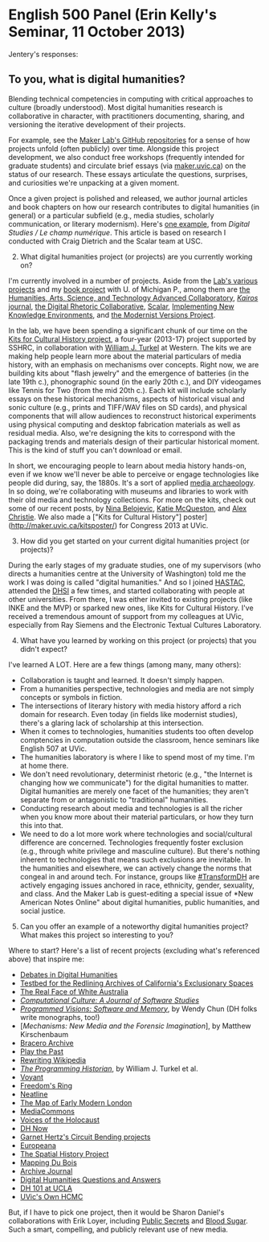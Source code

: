 # English 500 Panel (Erin Kelly's Seminar, 11 October 2013) 

Jentery's responses: 

## To you, what is digital humanities?

Blending technical competencies in computing with critical approaches to culture (broadly understood). Most digital humanities research is collaborative in character, with practitioners documenting, sharing, and versioning the iterative development of their projects. 

For example, see the [Maker Lab's GitHub repositories](https://github.com/uvicmakerlab) for a sense of how projects unfold (often publicly) over time. Alongside this project development, we also conduct free workshops (frequently intended for graduate students) and circulate brief essays (via [maker.uvic.ca](http://maker.uvic.ca/)) on the status of our research. These essays articulate the questions, surprises, and curiosities we're unpacking at a given moment. 

Once a given project is polished and released, we author journal articles and book chapters on how our research contributes to digital humanities (in general) or a particular subfield (e.g., media studies, scholarly communication, or literary modernism). Here's [one example](http://www.digitalstudies.org/ojs/index.php/digital_studies/article/view/234/301), from *Digital Studies / Le champ numérique*. This article is based on research I conducted with Craig Dietrich and the Scalar team at USC.  

2. What digital humanities project (or projects) are you currently working on?

I'm currently involved in a number of projects. Aside from the [Lab's various projects](http://maker.uvic.ca/projects/) and my [book project](http://www.jenterysayers.com/2011/dissertation/) with U. of Michigan P., among them are [the Humanities, Arts, Science, and Technology Advanced Collaboratory](http://www.hastac.org/), [*Kairos* journal](http://www.technorhetoric.net/), [the Digital Rhetoric Collaborative](http://www.digitalrhetoriccollaborative.org/), [Scalar](http://scalar.usc.edu/scalar/), [Implementing New Knowledge Environments](http://inke.ca/), and [the Modernist Versions Project](http://mvp.uvic.ca/).

In the lab, we have been spending a significant chunk of our time on the [Kits for Cultural History project]( ), a four-year (2013-17) project supported by SSHRC, in collaboration with [William J. Turkel](http://williamjturkel.net/) at Western. The kits we are making help people learn more about the material particulars of media history, with an emphasis on mechanisms over concepts. Right now, we are building kits about "flash jewelry" and the emergence of batteries (in the late 19th c.), phonographic sound (in the early 20th c.), and DIY videogames like Tennis for Two (from the mid 20th c.). Each kit will include scholarly essays on these historical mechanisms, aspects of historical visual and sonic culture (e.g., prints and TIFF/WAV files on SD cards), and physical components that will allow audiences to reconstruct historical experiments using physical computing and desktop fabrication materials as well as residual media. Also, we're designing the kits to correspond with the packaging trends and materials design of their particular historical moment. This is the kind of stuff you can't download or email.     

In short, we encouraging people to learn about media history hands-on, even if we know we'll never be able to perceive or engage technologies like people did during, say, the 1880s. It's a sort of applied [media archaeology](http://www.upress.umn.edu/book-division/books/digital-memory-and-the-archive). In so doing, we're collaborating with museums and libraries to work with their old media and technology collections. For more on the kits, check out some of our recent posts, by [Nina Belojevic](http://maker.uvic.ca/kit1/), [Katie McQueston](http://maker.uvic.ca/packaging/), and [Alex Christie](http://maker.uvic.ca/tennis/). We also made a ["Kits for Cultural History"] poster](http://maker.uvic.ca/kitsposter/) for Congress 2013 at UVic.  

3. How did you get started on your current digital humanities project (or projects)?

During the early stages of my graduate studies, one of my supervisors (who directs a humanities centre at the University of Washington) told me the work I was doing is called "digital humanities." And so I joined [HASTAC](http://www.hastac.org/), attended the [DHSI](http://dhsi.org/) a few times, and started collaborating with people at other universities. From there, I was either invited to existing projects (like INKE and the MVP) or sparked new ones, like Kits for Cultural History. I've received a tremendous amount of support from my colleagues at UVic, especially from Ray Siemens and the Electronic Textual Cultures Laboratory. 

4. What have you learned by working on this project (or projects) that you didn't expect?

I've learned A LOT. Here are a few things (among many, many others): 

* Collaboration is taught and learned. It doesn't simply happen.  
* From a humanities perspective, technologies and media are not simply concepts or symbols in fiction. 
* The intersections of literary history with media history afford a rich domain for research. Even today (in fields like modernist studies), there's a glaring lack of scholarship at this intersection. 
* When it comes to technologies, humanities students too often develop comptencies in computation outside the classroom, hence seminars like English 507 at UVic.  
* The humanities laboratory is where I like to spend most of my time. I'm at home there.  
* We don't need revolutionary, determinist rhetoric (e.g., "the Internet is changing how we communicate") for the digital humanities to matter. Digital humanities are merely one facet of the humanities; they aren't separate from or antagonistic to "traditional" humanities.  
* Conducting research about media and technologies is all the richer when you know more about their material particulars, or how they turn this into that.  
* We need to do a lot more work where technologies and social/cultural difference are concerned. Technologies frequently foster exclusion (e.g., through white privilege and masculine culture). But there's nothing inherent to technologies that means such exclusions are inevitable. In the humanities and elsewhere, we can actively change the norms that congeal in and around tech. For instance, groups like [#TransformDH](http://transformdh.org/) are actively engaging issues anchored in race, ethnicity, gender, sexuality, and class. And the Maker Lab is guest-editing a special issue of *New American Notes Online" about digital humanities, public humanities, and social justice.  

5. Can you offer an example of a noteworthy digital humanities project? What makes this project so interesting to you?

Where to start? Here's a list of recent projects (excluding what's referenced above) that inspire me: 

* [Debates in Digital Humanities](http://dhdebates.gc.cuny.edu/)
* [Testbed for the Redlining Archives of California's Exclusionary Spaces](http://salt.unc.edu/T-RACES/)
* [The Real Face of White Australia](http://invisibleaustralians.org/faces/) 
* [*Computational Culture: A Journal of Software Studies*](http://computationalculture.net/) 
* [*Programmed Visions: Software and Memory*](http://mitpress.mit.edu/books/programmed-visions), by Wendy Chun (DH folks write monographs, too!) 
* [*Mechanisms: New Media and the Forensic Imagination*], by Matthew Kirschenbaum
* [Bracero Archive](http://braceroarchive.org/) 
* [Play the Past](http://www.playthepast.org/)
* [Rewriting Wikipedia](http://dhpoco.org/rewriting-wikipedia/) 
* [*The Programming Historian*](http://niche-canada.org/programming-historian), by William J. Turkel et al.
* [Voyant](http://voyant-tools.org/)
* [Freedom's Ring](http://freedoms-ring.org/) 
* [Neatline](http://neatline.org/) 
* [The Map of Early Modern London](http://mapoflondon.uvic.ca/) 
* [MediaCommons](http://mediacommons.futureofthebook.org/) 
* [Voices of the Holocaust](http://voices.iit.edu/) 
* [DH Now](http://digitalhumanitiesnow.org/) 
* [Garnet Hertz's Circuit Bending projects](http://www.conceptlab.com/circuitbending/) 
* [Europeana](http://www.europeana.eu/portal/) 
* [The Spatial History Project](http://www.stanford.edu/group/spatialhistory/cgi-bin/site/index.php) 
* [Mapping Du Bois](http://www.mappingdubois.org/) 
* [Archive Journal](http://www.archivejournal.net/)
* [Digital Humanities Questions and Answers](http://digitalhumanities.org/answers/) 
* [DH 101 at UCLA](http://dh101.humanities.ucla.edu/) 
* [UVic's Own HCMC](http://hcmc.uvic.ca/) 

But, if I have to pick one project, then it would be Sharon Daniel's collaborations with Erik Loyer, including [Public Secrets](http://vectors.usc.edu/issues/4/publicsecrets/) and [Blood Sugar](http://vectorsjournal.org/issues/6/bloodsugar/). Such a smart, compelling, and publicly relevant use of new media. 

